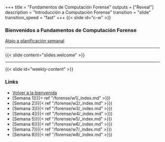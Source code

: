 +++
title = "Fundamentos de Computación Forense"
outputs = ["Reveal"]
description = "Introducción a Computación Forense"
transition = "slide"
transition_speed = "fast"
+++
{{< slide id="c-w" >}}
### Bienvenidos a Fundamentos de Computación Forense

[Atajo a planificación semanal](#weekly-content)

---
{{< slide content="slides.welcome" >}}

---

{{< slide id="weekly-content" >}}
### Links

- [Volver a la bienvenida](#c-w)
- [Semana 1]({{< ref "/forense/w1/_index.md" >}})
- [Semana 2]({{< ref "/forense/w2/_index.md" >}})
- [Semana 3]({{< ref "/forense/w3/_index.md" >}})
- [Semana 4]({{< ref "/forense/w4/_index.md" >}})
- [Semana 5]({{< ref "/forense/w5/_index.md" >}})
- [Semana 6]({{< ref "/forense/w6/_index.md" >}})
- [Semana 7]({{< ref "/forense/w7/_index.md" >}})
- [Semana 8]({{< ref "/forense/w8/_index.md" >}})
